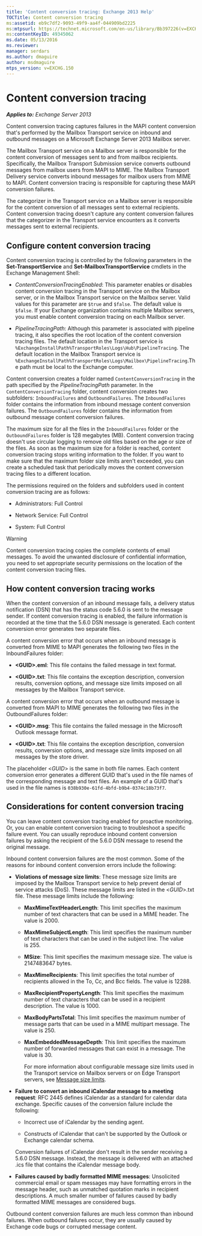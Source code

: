 ```yaml
---
title: 'Content conversion tracing: Exchange 2013 Help'
TOCTitle: Content conversion tracing
ms:assetid: eb9c7df2-9093-49f9-aa4f-044909bd2225
ms:mtpsurl: https://technet.microsoft.com/en-us/library/Bb397226(v=EXCHG.150)
ms:contentKeyID: 49345062
ms.date: 05/13/2016
ms.reviewer: 
manager: serdars
ms.author: dmaguire
author: msdmaguire
mtps_version: v=EXCHG.150
---
```


# Content conversion tracing

_**Applies to:** Exchange Server 2013_

Content conversion tracing captures failures in the MAPI content conversion that's performed by the Mailbox Transport service on inbound and outbound messages on a Microsoft Exchange Server 2013 Mailbox server.

The Mailbox Transport service on a Mailbox server is responsible for the content conversion of messages sent to and from mailbox recipients. Specifically, the Mailbox Transport Submission service converts outbound messages from mailbox users from MAPI to MIME. The Mailbox Transport Delivery service converts inbound messages for mailbox users from MIME to MAPI. Content conversion tracing is responsible for capturing these MAPI conversion failures.

The categorizer in the Transport service on a Mailbox server is responsible for the content conversion of all messages sent to external recipients. Content conversion tracing doesn't capture any content conversion failures that the categorizer in the Transport service encounters as it converts messages sent to external recipients.

## Configure content conversion tracing

Content conversion tracing is controlled by the following parameters in the **Set-TransportService** and **Set-MailboxTransportService** cmdlets in the Exchange Management Shell:

- *ContentConversionTracingEnabled*: This parameter enables or disables content conversion tracing in the Transport service on the Mailbox server, or in the Mailbox Transport service on the Mailbox server. Valid values for this parameter are `$true` and `$false`. The default value is `$false`. If your Exchange organization contains multiple Mailbox servers, you must enable content conversion tracing on each Mailbox server.

- *PipelineTracingPath*: Although this parameter is associated with pipeline tracing, it also specifies the root location of the content conversion tracing files. The default location in the Transport service is `%ExchangeInstallPath%TransportRoles\Logs\Hub\PipelineTracing`. The default location in the Mailbox Transport service is `%ExchangeInstallPath%TransportRoles\Logs\Mailbox\PipelineTracing`.The path must be local to the Exchange computer.

Content conversion creates a folder named `ContentConversionTracing` in the path specified by the *PipelineTracingPath* parameter. In the `ContentConversionTracing` folder, content conversion creates two subfolders: `InboundFailures` and `OutboundFailures`. The `InboundFailures` folder contains the information from inbound message content conversion failures. The `OutboundFailures` folder contains the information from outbound message content conversion failures.

The maximum size for all the files in the `InboundFailures` folder or the `OutboundFailures` folder is 128 megabytes (MB). Content conversion tracing doesn't use circular logging to remove old files based on the age or size of the files. As soon as the maximum size for a folder is reached, content conversion tracing stops writing information to the folder. If you want to make sure that the maximum folder size limits aren't exceeded, you can create a scheduled task that periodically moves the content conversion tracing files to a different location.

The permissions required on the folders and subfolders used in content conversion tracing are as follows:

- Administrators: Full Control

- Network Service: Full Control

- System: Full Control

> [!WARNING]
> Content conversion tracing copies the complete contents of email messages. To avoid the unwanted disclosure of confidential information, you need to set appropriate security permissions on the location of the content conversion tracing files.

## How content conversion tracing works

When the content conversion of an inbound message fails, a delivery status notification (DSN) that has the status code 5.6.0 is sent to the message sender. If content conversion tracing is enabled, the failure information is recorded at the time that the 5.6.0 DSN message is generated. Each content conversion error generates two separate files.

A content conversion error that occurs when an inbound message is converted from MIME to MAPI generates the following two files in the InboundFailures folder:

- **\<GUID\>.eml**: This file contains the failed message in text format.

- **\<GUID\>.txt**: This file contains the exception description, conversion results, conversion options, and message size limits imposed on all messages by the Mailbox Transport service.

A content conversion error that occurs when an outbound message is converted from MAPI to MIME generates the following two files in the OutboundFailures folder:

- **\<GUID\>.msg**: This file contains the failed message in the Microsoft Outlook message format.

- **\<GUID\>.txt**: This file contains the exception description, conversion results, conversion options, and message size limits imposed on all messages by the store driver.

The placeholder \<*GUID*\> is the same in both file names. Each content conversion error generates a different GUID that's used in the file names of the corresponding message and text files. An example of a GUID that's used in the file names is `038b930e-61fd-4bfd-b9b4-0374c18b73f7`.

## Considerations for content conversion tracing

You can leave content conversion tracing enabled for proactive monitoring. Or, you can enable content conversion tracing to troubleshoot a specific failure event. You can usually reproduce inbound content conversion failures by asking the recipient of the 5.6.0 DSN message to resend the original message.

Inbound content conversion failures are the most common. Some of the reasons for inbound content conversion errors include the following:

- **Violations of message size limits**: These message size limits are imposed by the Mailbox Transport service to help prevent denial of service attacks (DoS). These message limits are listed in the \<*GUID*\>.txt file. These message limits include the following:

  - **MaxMimeTextHeaderLength**: This limit specifies the maximum number of text characters that can be used in a MIME header. The value is 2000.

  - **MaxMimeSubjectLength**: This limit specifies the maximum number of text characters that can be used in the subject line. The value is 255.

  - **MSize**: This limit specifies the maximum message size. The value is 2147483647 bytes.

  - **MaxMimeRecipients**: This limit specifies the total number of recipients allowed in the To, Cc, and Bcc fields. The value is 12288.

  - **MaxRecipientPropertyLength**: This limit specifies the maximum number of text characters that can be used in a recipient description. The value is 1000.

  - **MaxBodyPartsTotal**: This limit specifies the maximum number of message parts that can be used in a MIME multipart message. The value is 250.

  - **MaxEmbeddedMessageDepth**: This limit specifies the maximum number of forwarded messages that can exist in a message. The value is 30.

    For more information about configurable message size limits used in the Transport service on Mailbox servers or on Edge Transport servers, see [Message size limits](message-size-limits-exchange-2013-help.md).

- **Failure to convert an inbound iCalendar message to a meeting request**: RFC 2445 defines iCalendar as a standard for calendar data exchange. Specific causes of the conversion failure include the following:

  - Incorrect use of iCalendar by the sending agent.

  - Constructs of iCalendar that can't be supported by the Outlook or Exchange calendar schema.

  Conversion failures of iCalendar don't result in the sender receiving a 5.6.0 DSN message. Instead, the message is delivered with an attached .ics file that contains the iCalendar message body.

- **Failures caused by badly formatted MIME messages**: Unsolicited commercial email or spam messages may have formatting errors in the message header, such as unmatched quotation marks in recipient descriptions. A much smaller number of failures caused by badly formatted MIME messages are considered bugs.

Outbound content conversion failures are much less common than inbound failures. When outbound failures occur, they are usually caused by Exchange code bugs or corrupted message content.
